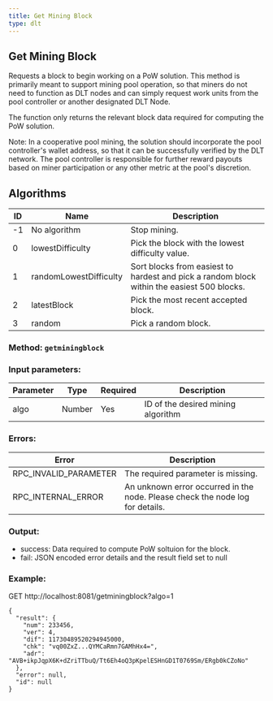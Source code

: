```yaml
---
title: Get Mining Block
type: dlt
---
```

## Get Mining Block
Requests a block to begin working on a PoW solution. This method is primarily meant to support mining pool operation, so that miners do not need to function as DLT nodes and can simply request work units from the pool controller or another designated DLT Node.

The function only returns the relevant block data required for computing the PoW solution.

Note: In a cooperative pool mining, the solution should incorporate the pool controller's wallet address, so that it can be successfully verified by the DLT network. The pool controller is responsible for further reward payouts based on miner participation or any other metric at the pool's discretion.

## Algorithms

| ID  | Name | Description |
| --- | --- | --- |
| -1 | No algorithm | Stop mining. |
| 0 | lowestDifficulty | Pick the block with the lowest difficulty value. |
| 1 | randomLowestDifficulty | Sort blocks from easiest to hardest and pick a random block within the easiest 500 blocks. |
| 2 | latestBlock | Pick the most recent accepted block. |
| 3 | random | Pick a random block. |

### Method: `getminingblock`
### Input parameters:

| Parameter | Type | Required | Description |
| --- | --- | --- | --- |
| algo | Number | Yes | ID of the desired mining algorithm |

### Errors:

| Error | Description |
| --- | --- |
| RPC_INVALID_PARAMETER | The required parameter is missing. |
| RPC_INTERNAL_ERROR | An unknown error occurred in the node. Please check the node log for details. |


### Output:
- success: Data required to compute PoW soltuion for the block.
- fail: JSON encoded error details and the result field set to null

### Example:
GET http://localhost:8081/getminingblock?algo=1
```
{
  "result": {
    "num": 233456,
    "ver": 4,
    "dif": 11730489520294945000,
    "chk": "vq00ZxZ...QYMCaRmn7GAMhHx4=",
    "adr": "AVB+ikpJqpX6K+dZriTTbuQ/Tt6Eh4oQ3pKpelESHnGD1T0769Sm/ERgb0kCZoNo"
  },
  "error": null,
  "id": null
}
```
